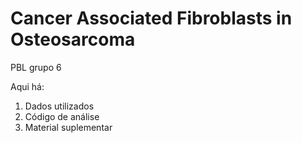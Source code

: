 # Cancer Associated Fibroblasts in Osteosarcoma

PBL grupo 6

Aqui há:
1) Dados utilizados
2) Código de análise
3) Material suplementar

